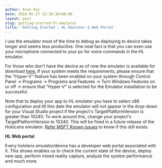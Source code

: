 ```yaml
---
author: Arun Raj
date: 2016-05-27 12:39:30+00:00
layout: post
slug: getting-started-hl-emulator
title: 'Getting Started : HL Emulator & Web Portal'
---
```



I use the emulator most of the time to debug as deploying to device takes longer and seems less productive. One neat fact is that you can even use your microphone connected to your pc for voice commands in the HL emulator.

For those who don't have the device as of now the emulator is available for download [here.](http://go.microsoft.com/fwlink/?LinkID=724053) If your system meets the requirements, please ensure that the "Hyper-V" feature has been enabled on your system through Control Panel -> Programs -> Programs and Features -> Turn Windows Features on or off -> ensure that "Hyper-V" is selected for the Emulator installation to be successful.

 Note that to deploy your app to HL emulator you have to select x86 configuration and till this date the emulator will not appear in the drop-down for your Visual Studio project if the project's TargetPlatformVersion is greater than 10240. To work around this, change your project's TargetPlatformVersion to 10240. This will be fixed in a future release of the HoloLens emulator. [Refer MSFT Known issues](https://developer.microsoft.com/en-us/windows/holographic/known_issues#Emulator) to know if this still exists.

**HL Web portal**

Every hololens emulator/device has a developer web portal associated with it. This shows enables us to check the current state of the device, deploy new app, perform mixed reality capture, analyze the system performance and much more.